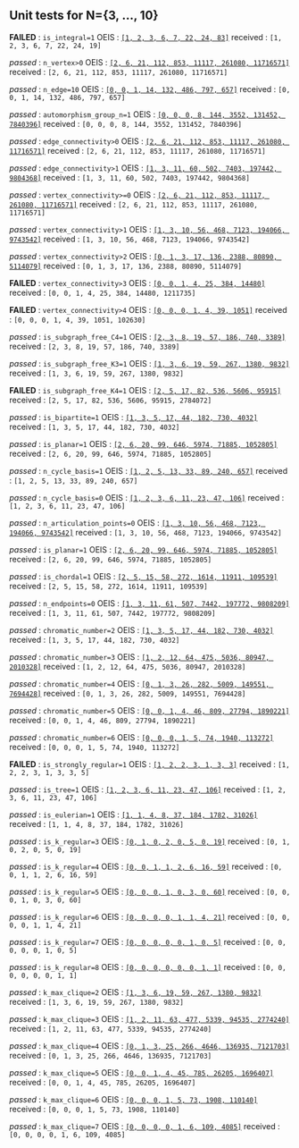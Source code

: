 ## Unit tests for N={3, ..., 10}

**FAILED**  : `is_integral=1`
OEIS        : [`[1, 2, 3, 6, 7, 22, 24, 83]`](http://oeis.org/A064731)
received    :  `[1, 2, 3, 6, 7, 22, 24, 19]`


*passed*  : `n_vertex>0`
OEIS      : [`[2, 6, 21, 112, 853, 11117, 261080, 11716571]`](https://oeis.org/A001349)
received  :  `[2, 6, 21, 112, 853, 11117, 261080, 11716571]`


*passed*  : `n_edge=10`
OEIS      : [`[0, 0, 1, 14, 132, 486, 797, 657]`](https://oeis.org/A054923)
received  :  `[0, 0, 1, 14, 132, 486, 797, 657]`


*passed*  : `automorphism_group_n=1`
OEIS      : [`[0, 0, 0, 8, 144, 3552, 131452, 7840396]`](http://oeis.org/A124059)
received  :  `[0, 0, 0, 8, 144, 3552, 131452, 7840396]`


*passed*  : `edge_connectivity>0`
OEIS      : [`[2, 6, 21, 112, 853, 11117, 261080, 11716571]`](https://oeis.org/A001349)
received  :  `[2, 6, 21, 112, 853, 11117, 261080, 11716571]`


*passed*  : `edge_connectivity>1`
OEIS      : [`[1, 3, 11, 60, 502, 7403, 197442, 9804368]`](http://oeis.org/A007146)
received  :  `[1, 3, 11, 60, 502, 7403, 197442, 9804368]`


*passed*  : `vertex_connectivity>=0`
OEIS      : [`[2, 6, 21, 112, 853, 11117, 261080, 11716571]`](https://oeis.org/A001349)
received  :  `[2, 6, 21, 112, 853, 11117, 261080, 11716571]`


*passed*  : `vertex_connectivity>1`
OEIS      : [`[1, 3, 10, 56, 468, 7123, 194066, 9743542]`](http://oeis.org/A002218)
received  :  `[1, 3, 10, 56, 468, 7123, 194066, 9743542]`


*passed*  : `vertex_connectivity>2`
OEIS      : [`[0, 1, 3, 17, 136, 2388, 80890, 5114079]`](http://oeis.org/A006290)
received  :  `[0, 1, 3, 17, 136, 2388, 80890, 5114079]`


**FAILED**  : `vertex_connectivity>3`
OEIS        : [`[0, 0, 1, 4, 25, 384, 14480]`](http://oeis.org/A086216)
received    :  `[0, 0, 1, 4, 25, 384, 14480, 1211735]`


**FAILED**  : `vertex_connectivity>4`
OEIS        : [`[0, 0, 0, 1, 4, 39, 1051]`](http://oeis.org/A086217)
received    :  `[0, 0, 0, 1, 4, 39, 1051, 102630]`


*passed*  : `is_subgraph_free_C4=1`
OEIS      : [`[2, 3, 8, 19, 57, 186, 740, 3389]`](http://oeis.org/A077269)
received  :  `[2, 3, 8, 19, 57, 186, 740, 3389]`


*passed*  : `is_subgraph_free_K3=1`
OEIS      : [`[1, 3, 6, 19, 59, 267, 1380, 9832]`](http://oeis.org/A024607)
received  :  `[1, 3, 6, 19, 59, 267, 1380, 9832]`


**FAILED**  : `is_subgraph_free_K4=1`
OEIS        : [`[2, 5, 17, 82, 536, 5606, 95915]`](http://oeis.org/A079574)
received    :  `[2, 5, 17, 82, 536, 5606, 95915, 2784072]`


*passed*  : `is_bipartite=1`
OEIS      : [`[1, 3, 5, 17, 44, 182, 730, 4032]`](http://oeis.org/A005142)
received  :  `[1, 3, 5, 17, 44, 182, 730, 4032]`


*passed*  : `is_planar=1`
OEIS      : [`[2, 6, 20, 99, 646, 5974, 71885, 1052805]`](http://oeis.org/A003094)
received  :  `[2, 6, 20, 99, 646, 5974, 71885, 1052805]`


*passed*  : `n_cycle_basis=1`
OEIS      : [`[1, 2, 5, 13, 33, 89, 240, 657]`](http://oeis.org/A001429)
received  :  `[1, 2, 5, 13, 33, 89, 240, 657]`


*passed*  : `n_cycle_basis=0`
OEIS      : [`[1, 2, 3, 6, 11, 23, 47, 106]`](http://oeis.org/A000055)
received  :  `[1, 2, 3, 6, 11, 23, 47, 106]`


*passed*  : `n_articulation_points=0`
OEIS      : [`[1, 3, 10, 56, 468, 7123, 194066, 9743542]`](http://oeis.org/A002218)
received  :  `[1, 3, 10, 56, 468, 7123, 194066, 9743542]`


*passed*  : `is_planar=1`
OEIS      : [`[2, 6, 20, 99, 646, 5974, 71885, 1052805]`](https://oeis.org/A003094)
received  :  `[2, 6, 20, 99, 646, 5974, 71885, 1052805]`


*passed*  : `is_chordal=1`
OEIS      : [`[2, 5, 15, 58, 272, 1614, 11911, 109539]`](http://oeis.org/A048192)
received  :  `[2, 5, 15, 58, 272, 1614, 11911, 109539]`


*passed*  : `n_endpoints=0`
OEIS      : [`[1, 3, 11, 61, 507, 7442, 197772, 9808209]`](https://oeis.org/A004108)
received  :  `[1, 3, 11, 61, 507, 7442, 197772, 9808209]`


*passed*  : `chromatic_number=2`
OEIS      : [`[1, 3, 5, 17, 44, 182, 730, 4032]`](http://oeis.org/A005142)
received  :  `[1, 3, 5, 17, 44, 182, 730, 4032]`


*passed*  : `chromatic_number=3`
OEIS      : [`[1, 2, 12, 64, 475, 5036, 80947, 2010328]`](http://oeis.org/A126737)
received  :  `[1, 2, 12, 64, 475, 5036, 80947, 2010328]`


*passed*  : `chromatic_number=4`
OEIS      : [`[0, 1, 3, 26, 282, 5009, 149551, 7694428]`](http://oeis.org/A126738)
received  :  `[0, 1, 3, 26, 282, 5009, 149551, 7694428]`


*passed*  : `chromatic_number=5`
OEIS      : [`[0, 0, 1, 4, 46, 809, 27794, 1890221]`](http://oeis.org/A126739)
received  :  `[0, 0, 1, 4, 46, 809, 27794, 1890221]`


*passed*  : `chromatic_number=6`
OEIS      : [`[0, 0, 0, 1, 5, 74, 1940, 113272]`](http://oeis.org/A126740)
received  :  `[0, 0, 0, 1, 5, 74, 1940, 113272]`


**FAILED**  : `is_strongly_regular=1`
OEIS        : [`[1, 2, 2, 3, 1, 3, 3]`](http://oeis.org/A088741)
received    :  `[1, 2, 2, 3, 1, 3, 3, 5]`


*passed*  : `is_tree=1`
OEIS      : [`[1, 2, 3, 6, 11, 23, 47, 106]`](http://oeis.org/A000055)
received  :  `[1, 2, 3, 6, 11, 23, 47, 106]`


*passed*  : `is_eulerian=1`
OEIS      : [`[1, 1, 4, 8, 37, 184, 1782, 31026]`](http://oeis.org/A003049)
received  :  `[1, 1, 4, 8, 37, 184, 1782, 31026]`


*passed*  : `is_k_regular=3`
OEIS      : [`[0, 1, 0, 2, 0, 5, 0, 19]`](http://oeis.org/A002851)
received  :  `[0, 1, 0, 2, 0, 5, 0, 19]`


*passed*  : `is_k_regular=4`
OEIS      : [`[0, 0, 1, 1, 2, 6, 16, 59]`](http://oeis.org/A006820)
received  :  `[0, 0, 1, 1, 2, 6, 16, 59]`


*passed*  : `is_k_regular=5`
OEIS      : [`[0, 0, 0, 1, 0, 3, 0, 60]`](http://oeis.org/A006820)
received  :  `[0, 0, 0, 1, 0, 3, 0, 60]`


*passed*  : `is_k_regular=6`
OEIS      : [`[0, 0, 0, 0, 1, 1, 4, 21]`](http://oeis.org/A006822)
received  :  `[0, 0, 0, 0, 1, 1, 4, 21]`


*passed*  : `is_k_regular=7`
OEIS      : [`[0, 0, 0, 0, 0, 1, 0, 5]`](http://oeis.org/A014377)
received  :  `[0, 0, 0, 0, 0, 1, 0, 5]`


*passed*  : `is_k_regular=8`
OEIS      : [`[0, 0, 0, 0, 0, 0, 1, 1]`](http://oeis.org/A014378)
received  :  `[0, 0, 0, 0, 0, 0, 1, 1]`


*passed*  : `k_max_clique=2`
OEIS      : [`[1, 3, 6, 19, 59, 267, 1380, 9832]`](http://oeis.org/A024607)
received  :  `[1, 3, 6, 19, 59, 267, 1380, 9832]`


*passed*  : `k_max_clique=3`
OEIS      : [`[1, 2, 11, 63, 477, 5339, 94535, 2774240]`](http://oeis.org/A126745)
received  :  `[1, 2, 11, 63, 477, 5339, 94535, 2774240]`


*passed*  : `k_max_clique=4`
OEIS      : [`[0, 1, 3, 25, 266, 4646, 136935, 7121703]`](http://oeis.org/A126746)
received  :  `[0, 1, 3, 25, 266, 4646, 136935, 7121703]`


*passed*  : `k_max_clique=5`
OEIS      : [`[0, 0, 1, 4, 45, 785, 26205, 1696407]`](http://oeis.org/A126747)
received  :  `[0, 0, 1, 4, 45, 785, 26205, 1696407]`


*passed*  : `k_max_clique=6`
OEIS      : [`[0, 0, 0, 1, 5, 73, 1908, 110140]`](http://oeis.org/A126748)
received  :  `[0, 0, 0, 1, 5, 73, 1908, 110140]`


*passed*  : `k_max_clique=7`
OEIS      : [`[0, 0, 0, 0, 1, 6, 109, 4085]`](http://oeis.org/A217987)
received  :  `[0, 0, 0, 0, 1, 6, 109, 4085]`


